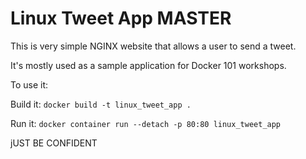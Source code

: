 

# Linux Tweet App MASTER



This is very simple NGINX website that allows a user to send a tweet. 

It's mostly used as a sample application for Docker 101 workshops. 

To use it:

Build it:
`docker build -t linux_tweet_app .`

Run it:
`docker container run --detach -p 80:80 linux_tweet_app`

jUST BE CONFIDENT

